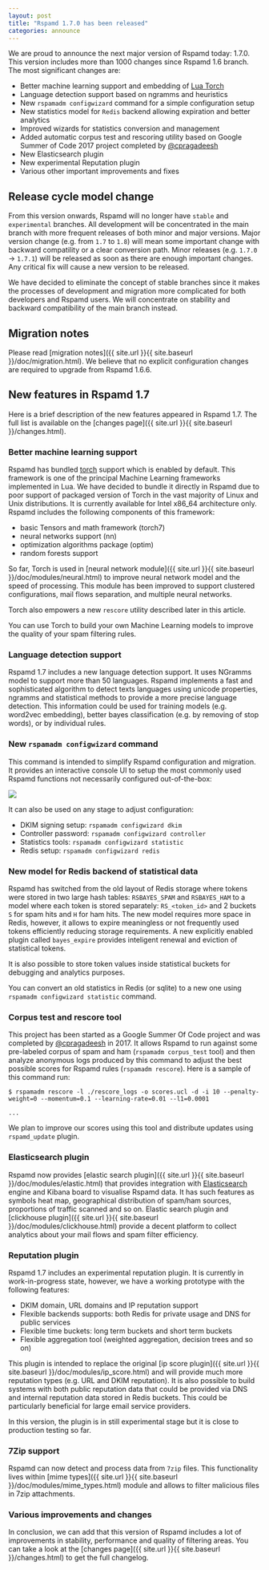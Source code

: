 ```yaml
---
layout: post
title: "Rspamd 1.7.0 has been released"
categories: announce
---
```


We are proud to announce the next major version of Rspamd today: 1.7.0. This version includes more than 1000 changes since Rspamd 1.6 branch. The most significant changes are:

- Better machine learning support and embedding of [Lua Torch](https://torch.ch)
- Language detection support based on ngramms and heuristics
- New `rspamadm configwizard` command for a simple configuration setup
- New statistics model for `Redis` backend allowing expiration and better analytics
- Improved wizards for statistics conversion and management
- Added automatic corpus test and rescoring utility based on Google Summer of Code 2017 project completed by [@cpragadeesh](https://github.com/cpragadeesh)
- New Elasticsearch plugin
- New experimental Reputation plugin
- Various other important improvements and fixes

## Release cycle model change

From this version onwards, Rspamd will no longer have `stable` and `experimental` branches. All development will be concentrated in the main branch with more frequent releases of both minor and major versions. Major version change (e.g. from `1.7` to `1.8`) will mean some important change with backward compatility or a clear conversion path. Minor releases (e.g. `1.7.0` -> `1.7.1`) will be released as soon as there are enough important changes. Any critical fix will cause a new version to be released.

We have decided to eliminate the concept of stable branches since it makes the processes of development and migration more complicated for both developers and Rspamd users. We will concentrate on stability and backward compatibility of the main branch instead.

## Migration notes

Please read [migration notes]({{ site.url }}{{ site.baseurl }}/doc/migration.html). We believe that no explicit configuration changes are required to upgrade from Rspamd 1.6.6.

## New features in Rspamd 1.7

Here is a brief description of the new features appeared in Rspamd 1.7. The full list is available on the [changes page]({{ site.url }}{{ site.baseurl }}/changes.html).

### Better machine learning support

Rspamd has bundled [torch](https://torch.ch) support which is enabled by default. This framework is one of the principal Machine Learning frameworks implemented in Lua. We have decided to bundle it directly in Rspamd due to poor support of packaged version of Torch in the vast majority of Linux and Unix distributions. It is currently available for Intel x86_64 architecture only. Rspamd includes the following components of this framework:

- basic Tensors and math framework (torch7)
- neural networks support (nn)
- optimization algorithms package (optim)
- random forests support

So far, Torch is used in [neural network module]({{ site.url }}{{ site.baseurl }}/doc/modules/neural.html) to improve neural network model and the speed of processing. This module has been improved to support clustered configurations, mail flows separation, and multiple neural networks.

Torch also empowers a new `rescore` utility described later in this article.

You can use Torch to build your own Machine Learning models to improve the quality of your spam filtering rules.

### Language detection support

Rspamd 1.7 includes a new language detection support. It uses NGramms model to support more than 50 languages. Rspamd implements a fast and sophisticated algorithm to detect texts languages using unicode properties, ngramms and statistical methods to provide a more precise language detection. This information could be used for training models (e.g. word2vec embedding), better bayes classification (e.g. by removing of stop words), or by individual rules.

### New `rspamadm configwizard` command

This command is intended to simplify Rspamd configuration and migration. It provides an interactive console UI to setup the most commonly used Rspamd functions not necessarily configured out-of-the-box:

<img src="https://highsecure.ru/configwizard.gif" class="img-responsive" />

It can also be used on any stage to adjust configuration:

- DKIM signing setup: `rspamadm configwizard dkim`
- Controller password: `rspamadm configwizard controller`
- Statistics tools: `rspamadm configwizard statistic`
- Redis setup: `rspamadm configwizard redis`

### New model for Redis backend of statistical data

Rspamd has switched from the old layout of Redis storage where tokens were stored in two large hash tables: `RSBAYES_SPAM` and `RSBAYES_HAM` to a model where each token is stored separately: `RS_<token_id>` and 2 buckets `S` for spam hits and `H` for ham hits. The new model requires more space in Redis, however, it allows to expire meaningless or not frequently used tokens efficiently reducing storage requirements. A new explicitly enabled plugin called `bayes_expire` provides inteligent renewal and eviction of statistical tokens. 

It is also possible to store token values inside statistical buckets for debugging and analytics purposes.

You can convert an old statistics in Redis (or sqlite) to a new one using `rspamadm configwizard statistic` command.

### Corpus test and rescore tool

This project has been started as a Google Summer Of Code project and was completed by [@cpragadeesh](https://github.com/cpragadeesh) in 2017. It allows Rspamd to run against some pre-labeled corpus of spam and ham (`rspamadm corpus_test` tool) and then analyze anonymous logs produced by this command to adjust the best possible scores for Rspamd rules (`rspamadm rescore`). Here is a sample of this command run:

```
$ rspamadm rescore -l ./rescore_logs -o scores.ucl -d -i 10 --penalty-weight=0 --momentum=0.1 --learning-rate=0.01 --l1=0.0001

...

```

We plan to improve our scores using this tool and distribute updates using `rspamd_update` plugin.

### Elasticsearch plugin

Rspamd now provides [elastic search plugin]({{ site.url }}{{ site.baseurl }}/doc/modules/elastic.html) that provides integration with [Elasticsearch](https://elastic.co) engine and Kibana board to visualise Rspamd data. It has such features as symbols heat map, geographical distribution of spam/ham sources, proportions of traffic scanned and so on. Elastic search plugin and [clickhouse plugin]({{ site.url }}{{ site.baseurl }}/doc/modules/clickhouse.html) provide a decent platform to collect analytics about your mail flows and spam filter efficiency.

### Reputation plugin

Rspamd 1.7 includes an experimental reputation plugin. It is currently in work-in-progress state, however, we have a working prototype with the following features:

- DKIM domain, URL domains and IP reputation support
- Flexible backends supports: both Redis for private usage and DNS for public services
- Flexible time buckets: long term buckets and short term buckets
- Flexible aggregation tool (weighted aggregation, decision trees and so on)

This plugin is intended to replace the original [ip score plugin]({{ site.url }}{{ site.baseurl }}/doc/modules/ip_score.html) and will provide much more reputation types (e.g. URL and DKIM reputation). It is also possible to build systems with both public reputation data that could be provided via DNS and internal reputation data stored in Redis buckets. This could be particularly beneficial for large email service providers.

In this version, the plugin is in still experimental stage but it is close to production testing so far.

### 7Zip support

Rspamd can now detect and process data from `7zip` files. This functionality lives within [mime types]({{ site.url }}{{ site.baseurl }}/doc/modules/mime_types.html) module and allows to filter malicious files in 7zip attachments.


### Various improvements and changes

In conclusion, we can add that this version of Rspamd includes a lot of improvements in stability, performance and quality of filtering areas. You can take a look at the [changes page]({{ site.url }}{{ site.baseurl }}/changes.html) to get the full changelog.